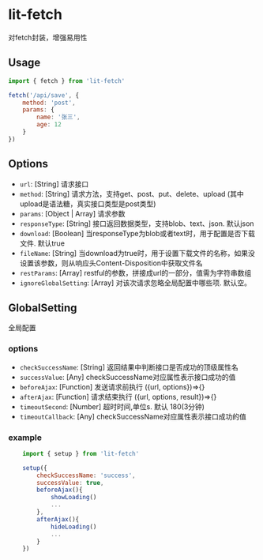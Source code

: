 # lit-fetch
对fetch封装，增强易用性

## Usage
```javascript
import { fetch } from 'lit-fetch'

fetch('/api/save', {
    method: 'post',
    params: {
        name: '张三',
        age: 12
    }
})
```
## Options
* `url`: [String] 请求接口
* `method`: [String] 请求方法，支持get、post、put、delete、upload (其中upload是语法糖，真实接口类型是post类型)
* `params`: [Object | Array] 请求参数
* `responseType`: [String] 接口返回数据类型，支持blob、text、json. 默认json
* `download`: [Boolean] 当responseType为blob或者text时，用于配置是否下载文件. 默认true
* `fileName`: [String] 当download为true时，用于设置下载文件的名称，如果没设置该参数，则从响应头Content-Disposition中获取文件名
* `restParams`: [Array] restful的参数，拼接成url的一部分，值需为字符串数组
* `ignoreGlobalSetting`: [Array] 对该次请求忽略全局配置中哪些项. 默认空。

## GlobalSetting
全局配置
### options
* `checkSuccessName`: [String] 返回结果中判断接口是否成功的顶级属性名
* `successValue`: [Any] checkSuccessName对应属性表示接口成功的值
* `beforeAjax`: [Function] 发送请求前执行 ({url, options})=>{}
* `afterAjax`: [Function] 请求结束执行 ({url, options, result})=>{}
* `timeoutSecond`: [Number] 超时时间,单位s. 默认 180(3分钟)
* `timeoutCallback`: [Any] checkSuccessName对应属性表示接口成功的值

### example
```javascript
    import { setup } from 'lit-fetch'

    setup({
        checkSuccessName: 'success',
        successValue: true,
        beforeAjax(){
            showLoading()
            ...
        },
        afterAjax(){
            hideLoading()
            ...
        }       
    })          
```
